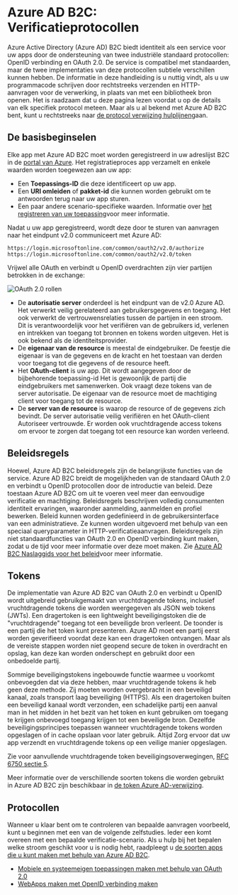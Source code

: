<properties
    pageTitle="Azure Active Directory B2C | Microsoft Azure"
    description="Het maken van apps rechtstreeks met behulp van de protocollen die worden ondersteund door Azure Active Directory B2C."
    services="active-directory-b2c"
    documentationCenter=""
    authors="dstrockis"
    manager="mbaldwin"
    editor=""/>

<tags
    ms.service="active-directory-b2c"
    ms.workload="identity"
    ms.tgt_pltfrm="na"
    ms.devlang="na"
    ms.topic="article"
    ms.date="07/22/2016"
    ms.author="dastrock"/>

# <a name="azure-ad-b2c-authentication-protocols"></a>Azure AD B2C: Verificatieprotocollen

Azure Active Directory (Azure AD) B2C biedt identiteit als een service voor uw apps door de ondersteuning van twee industriële standaard protocollen: OpenID verbinding en OAuth 2.0. De service is compatibel met standaarden, maar de twee implementaties van deze protocollen subtiele verschillen kunnen hebben.  De informatie in deze handleiding is u nuttig vindt, als u uw programmacode schrijven door rechtstreeks verzenden en HTTP-aanvragen voor de verwerking, in plaats van met een bibliotheek bron openen. Het is raadzaam dat u deze pagina lezen voordat u op de details van elk specifiek protocol meteen. Maar als u al bekend met Azure AD B2C bent, kunt u rechtstreeks naar [de protocol verwijzing hulplijnen](#protocols)gaan.

<!-- TODO: Need link to libraries above -->

## <a name="the-basics"></a>De basisbeginselen
Elke app met Azure AD B2C moet worden geregistreerd in uw adreslijst B2C in de [portal van Azure](https://portal.azure.com). Het registratieproces app verzamelt en enkele waarden worden toegewezen aan uw app:

- Een **Toepassings-ID** die deze identificeert op uw app.
- Een **URI omleiden** of **pakket-id** die kunnen worden gebruikt om te antwoorden terug naar uw app sturen.
- Een paar andere scenario-specifieke waarden. Informatie over [het registreren van uw toepassing](active-directory-b2c-app-registration.md)voor meer informatie.

Nadat u uw app geregistreerd, wordt deze door te sturen van aanvragen naar het eindpunt v2.0 communiceert met Azure AD:

```
https://login.microsoftonline.com/common/oauth2/v2.0/authorize
https://login.microsoftonline.com/common/oauth2/v2.0/token
```

Vrijwel alle OAuth en verbindt u OpenID overdrachten zijn vier partijen betrokken in de exchange:

![OAuth 2.0 rollen](./media/active-directory-b2c-reference-protocols/protocols_roles.png)

- De **autorisatie server** onderdeel is het eindpunt van de v2.0 Azure AD. Het verwerkt veilig gerelateerd aan gebruikersgegevens en toegang. Het ook verwerkt de vertrouwensrelaties tussen de partijen in een stroom. Dit is verantwoordelijk voor het verifiëren van de gebruikers id, verlenen en intrekken van toegang tot bronnen en tokens worden uitgeven. Het is ook bekend als de identiteitsprovider.
- De **eigenaar van de resource** is meestal de eindgebruiker. De feestje die eigenaar is van de gegevens en de kracht en het toestaan van derden voor toegang tot die gegevens of de resource heeft.
- Het **OAuth-client** is uw app. Dit wordt aangegeven door de bijbehorende toepassing-id Het is gewoonlijk de partij die eindgebruikers met samenwerken. Ook vraagt deze tokens van de server autorisatie. De eigenaar van de resource moet de machtiging client voor toegang tot de resource.
- De **server van de resource** is waarop de resource of de gegevens zich bevindt. De server autorisatie veilig verifiëren en het OAuth-client Autoriseer vertrouwde. Er worden ook vruchtdragende access tokens om ervoor te zorgen dat toegang tot een resource kan worden verleend.

## <a name="policies"></a>Beleidsregels
Hoewel, Azure AD B2C beleidsregels zijn de belangrijkste functies van de service. Azure AD B2C breidt de mogelijkheden van de standaard OAuth 2.0 en verbindt u OpenID protocollen door de introductie van beleid. Deze toestaan Azure AD B2C om uit te voeren veel meer dan eenvoudige verificatie en machtiging. Beleidsregels beschrijven volledig consumenten identiteit ervaringen, waaronder aanmelding, aanmelden en profiel bewerken. Beleid kunnen worden gedefinieerd in de gebruikersinterface van een administratieve. Ze kunnen worden uitgevoerd met behulp van een speciaal queryparameter in HTTP-verificatieaanvragen. Beleidsregels zijn niet standaardfuncties van OAuth 2.0 en OpenID verbinding kunt maken, zodat u de tijd voor meer informatie over deze moet maken. Zie [Azure AD B2C Naslaggids voor het beleid](active-directory-b2c-reference-policies.md)voor meer informatie.

## <a name="tokens"></a>Tokens
De implementatie van Azure AD B2C van OAuth 2.0 en verbindt u OpenID wordt uitgebreid gebruikgemaakt van vruchtdragende tokens, inclusief vruchtdragende tokens die worden weergegeven als JSON web tokens (JWTs). Een dragertoken is een lightweight beveiligingstoken die de "vruchtdragende" toegang tot een beveiligde bron verleent. De toonder is een partij die het token kunt presenteren. Azure AD moet een partij eerst worden geverifieerd voordat deze kan een dragertoken ontvangen. Maar als de vereiste stappen worden niet geopend secure de token in overdracht en opslag, kan deze kan worden onderschept en gebruikt door een onbedoelde partij.

Sommige beveiligingstokens ingebouwde functie waarmee u voorkomt onbevoegden dat via deze hebben, maar vruchtdragende tokens ik heb geen deze methode. Zij moeten worden overgebracht in een beveiligd kanaal, zoals transport laag beveiliging (HTTPS). Als een dragertoken buiten een beveiligd kanaal wordt verzonden, een schadelijke partij een aanval man in het midden in het bezit van het token en kunt gebruiken om toegang te krijgen onbevoegd toegang krijgen tot een beveiligde bron. Dezelfde beveiligingsprincipes toepassen wanneer vruchtdragende tokens worden opgeslagen of in cache opslaan voor later gebruik. Altijd Zorg ervoor dat uw app verzendt en vruchtdragende tokens op een veilige manier opgeslagen.

Zie voor aanvullende vruchtdragende token beveiligingsoverwegingen, [RFC 6750 sectie 5](http://tools.ietf.org/html/rfc6750).

Meer informatie over de verschillende soorten tokens die worden gebruikt in Azure AD B2C zijn beschikbaar in [de token Azure AD-verwijzing](active-directory-b2c-reference-tokens.md).

## <a name="protocols"></a>Protocollen

Wanneer u klaar bent om te controleren van bepaalde aanvragen voorbeeld, kunt u beginnen met een van de volgende zelfstudies. Ieder een komt overeen met een bepaalde verificatie-scenario. Als u hulp bij het bepalen welke stroom geschikt voor u is nodig hebt, raadpleegt u [de soorten apps die u kunt maken met behulp van Azure AD B2C](active-directory-b2c-apps.md).

- [Mobiele en systeemeigen toepassingen maken met behulp van OAuth 2.0](active-directory-b2c-reference-oauth-code.md)
- [WebApps maken met OpenID verbinding maken](active-directory-b2c-reference-oidc.md)
